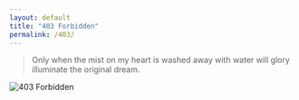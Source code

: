 ```yaml
---
layout: default
title: "403 Forbidden"
permalink: /403/
---
```


<blockquote>Only when the mist on my heart is washed away with water will glory illuminate the original dream.</blockquote>

![403 Forbidden](//panzhifei.fun/img/error_code/403.jpg)
